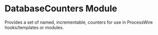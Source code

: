 DatabaseCounters Module
=======================

Provides a set of named, incrementable, counters for use in ProcessWire hooks/templates or modules.


